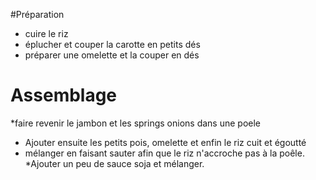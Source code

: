 ---
...
#Préparation
* cuire le riz
* éplucher et couper la carotte en petits dés
* préparer une omelette et la couper en dés

# Assemblage
*faire revenir le jambon et les springs onions dans une poele
* Ajouter ensuite les petits pois, omelette et enfin le riz cuit et égoutté
* mélanger en faisant sauter afin que le riz n'accroche pas à la poêle. 
*Ajouter un peu de sauce soja et mélanger.